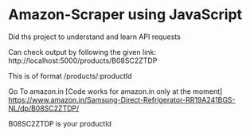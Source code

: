# Amazon-Scraper using JavaScript

Did ths project to understand and learn API requests

Can check output by following the given link:
http://localhost:5000/products/B08SC2ZTDP

This is of format /products/:productId

Go To amazon.in [Code works for amazon.in only at the moment]
https://www.amazon.in/Samsung-Direct-Refrigerator-RR19A241BGS-NL/dp/B08SC2ZTDP/

B08SC2ZTDP is your productId
